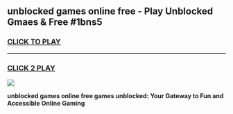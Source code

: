 
## unblocked games online free - Play Unblocked Gmaes & Free #1bns5
<h3>
<a href="https://news.freeplayer.one?title=unblocked_games_online_free&ref=26F">CLICK TO PLAY</a></h3>
<hr>

<h3>
<a href="https://news.freeplayer.one?title=unblocked_games_online_free&ref=26F">CLICK 2 PLAY</a>
  
</h3>

<a href="https://news.freeplayer.one?title=unblocked_games_online_free&ref=26F/"><img src="https://clearcache.store/games.png"></a>


**unblocked games online free games unblocked: Your Gateway to Fun and Accessible Online Gaming**
